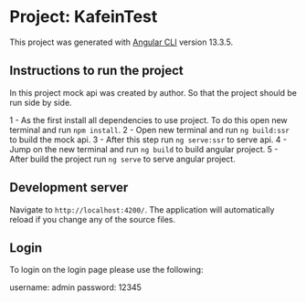 # Project: KafeinTest

This project was generated with [Angular CLI](https://github.com/angular/angular-cli) version 13.3.5.

## Instructions to run the project

In this project mock api was created by author. So that the project should be run side by side.

1 - As the first install all dependencies to use project. To do this open new terminal and run `npm install`.
2 - Open new terminal and run `ng build:ssr` to build the mock api. 
3 - After this step run `ng serve:ssr` to serve api.
4 - Jump on the new terminal and run `ng build` to build angular project.
5 - After build the project run `ng serve` to serve angular project.
 
## Development server

Navigate to `http://localhost:4200/`. The application will automatically reload if you change any of the source files.

## Login 

To login on the login page please use the following:

username: admin
password: 12345








